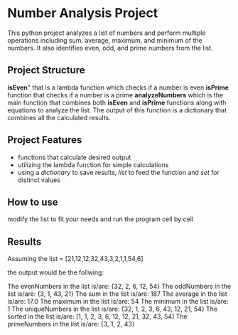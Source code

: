 # Number Analysis Project

This python project analyzes a list of numbers and perform multiple operations including sum, average, maximum, and minimum of the numbers. It also identifies even, odd, and prime numbers from the list.

## Project Structure

**isEven**" that is a lambda function which checks if a number is even 
**isPrime** function that checks if a number is a prime
**analyzeNumbers** which is the main function that combines both **isEven** and **isPrime** functions along with equations to analyze the list. The output of this function is a dictionary that combines all the calculated results.

## Project Features

- functions that calculate desired output 
- utilizing the lambda function for simple calculations 
- using a *dictionary* to save results, *list* to feed the function and *set* for distinct values 

## How to use

modify the list to fit your needs and run the program cell by cell 

## Results

Assuming the list = [21,12,12,32,43,3,2,1,1,54,6]

the output would be the follwing: 

The evenNumbers in the list is/are: {32, 2, 6, 12, 54}
The oddNumbers in the list is/are: {3, 1, 43, 21}
The sum in the list is/are: 187
The average in the list is/are: 17.0
The maximum in the list is/are: 54
The minimum in the list is/are: 1
The uniqueNumbers in the list is/are: {32, 1, 2, 3, 6, 43, 12, 21, 54}
The sorted in the list is/are: [1, 1, 2, 3, 6, 12, 12, 21, 32, 43, 54]
The primeNumbers in the list is/are: {3, 1, 2, 43}